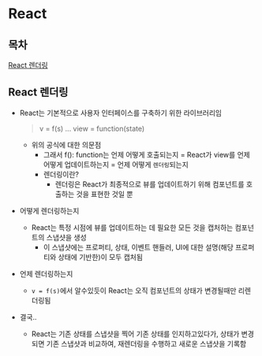 # React

## 목차

[React 렌더링](#react-렌더링)

## React 렌더링

- React는 기본적으로 사용자 인터페이스를 구축하기 위한 라이브러리임
  > v = f(s) ... view = function(state)
  - 위의 공식에 대한 의문점
    - 그래서 f(): function는 언제 어떻게 호출되는지 = React가 view를 언제 어떻게 업데이트하는지 = 언제 어떻게 `렌더링`되는지
    - 렌더링이란?
      - 렌더링은 React가 최종적으로 뷰를 업데이트하기 위해 컴포넌트를 호출하는 것을 표현한 것일 뿐
- 어떻게 렌더링하는지

  - React는 특정 시점에 뷰를 업데이트하는 데 필요한 모든 것을 캡처하는 컴포넌트의 스냅샷을 생성
    - 이 스냅샷에는 프로퍼티, 상태, 이벤트 핸들러, UI에 대한 설명(해당 프로퍼티와 상태에 기반한)이 모두 캡처됨

- 언제 렌더링하는지

  - `v = f(s)`에서 알수있듯이 React는 오직 컴포넌트의 상태가 변경될때만 리렌더링됨

- 결국..
  - React는 기존 상태를 스냅샷을 찍어 기존 상태를 인지하고있다가, 상태가 변경되면 기존 스냅샷과 비교하여, 재렌더링을 수행하고 새로운 스냅샷을 기록함
